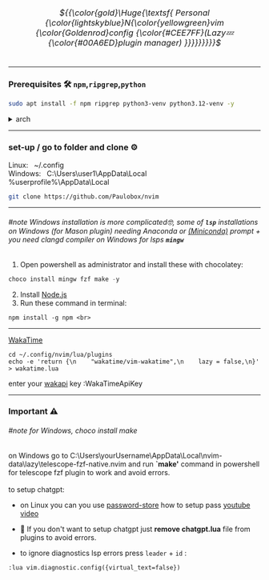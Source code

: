 ### <div title="Nvim config" align="center"><h6>${{\color{gold}\Huge{\textsf{  Personal {\color{lightskyblue}N{\color{yellowgreen}vim {\color{Goldenrod}config {\color{#CEE7FF}(Lazy💤 {\color{#00A6ED}plugin manager) \}}}}}}}}}\$<h6></div>
---
### Prerequisites 🛠️ **`npm`**,**`ripgrep`**,**`python`**
```bash
sudo apt install -f npm ripgrep python3-venv python3.12-venv -y
```

<details><summary>arch</summary>

```
rm -rf ~/.local/share/nvim && rm -rf ~/.local/state/nvim
cd ~/.config
rm -rf nvim
sudo pacman -Syu npm ripgrep python-virtualenv --noconfirm
git clone https://github.com/Paulobox/nvim
```

</details>

---

### set-up / go to folder and clone ⚙️
Linux:   ~/.config <br>
Windows:   C:\Users\user1\AppData\Local <br> %userprofile%\AppData\Local

```bash
git clone https://github.com/Paulobox/nvim
```

---

###### #note Windows installation is more complicated🤓, some of **`lsp`** installations on Windows (for Mason plugin) needing Anaconda or [(Miniconda)](https://www.anaconda.com/docs/getting-started/miniconda/install#powershell) prompt + you need clangd compiler on Windows for lsps **`mingw`** <br> 
1. Open powershell as administrator and install these with chocolatey:

```powershell
choco install mingw fzf make -y
```

2. Install [Node.js](https://nodejs.org/en/download) <br>
3. Run these command in terminal:
```
npm install -g npm <br>
```

---

[WakaTime](https://wakatime.com/neovim)
```
cd ~/.config/nvim/lua/plugins
echo -e 'return {\n    "wakatime/vim-wakatime",\n    lazy = false,\n}' > wakatime.lua
```

enter your [wakapi](https://wakatime.com/settings/api-key) key
:WakaTimeApiKey

---

### Important ⚠️
###### #note for Windows, choco install make
on Windows go to C:\Users\yourUsername\AppData\Local\nvim-data\lazy\telescope-fzf-native.nvim and run **`make'** command in powershell for telescope fzf plugin to work and avoid errors. <br><br>
to setup chatgpt:
- on Linux you can you use [password-store](https://www.passwordstore.org)  how to setup pass [youtube video](https://www.youtube.com/watch?v=FhwsfH2TpFA)<br>
<!-- ►on Windows to quickly set up place your api key in Documents in file called **`openaikey.txt`** in **`Documents folder`**<br> -->
<!-- ►storing passwords in txt files is not safe.<br> -->
- 🚨 If you don't want to setup chatgpt just **remove chatgpt.lua** file from plugins to avoid errors.

- to ignore diagnostics lsp errors press `leader` + `id` :
```
:lua vim.diagnostic.config({virtual_text=false})
```
